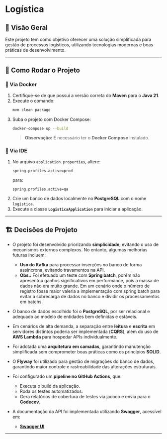 # Logística

## 📌 Visão Geral
Este projeto tem como objetivo oferecer uma solução simplificada para gestão de processos logísticos, utilizando tecnologias modernas e boas práticas de desenvolvimento.

---

## 🚀 Como Rodar o Projeto

### 🔹 Via Docker
1. Certifique-se de que possui a versão correta do **Maven** para o **Java 21**.
2. Execute o comando:
   ```sh
   mvn clean package
   ```
3. Suba o projeto com Docker Compose:
   ```sh
   docker-compose up --build
   ```
   > **Observação:** É necessário ter o **Docker Compose** instalado.

### 🔹 Via IDE
1. No arquivo `application.properties`, altere:
   ```properties
   spring.profiles.active=prod
   ```
   para:
   ```properties
   spring.profiles.active=qa
   ```
2. Crie um banco de dados localmente no **PostgreSQL** com o nome `logistica`.
3. Execute a classe **`LogisticaApplication`** para iniciar a aplicação.

---

## 🏗️ Decisões de Projeto

- O projeto foi desenvolvido priorizando **simplicidade**, evitando o uso de mecanismos externos complexos. No entanto, algumas melhorias futuras incluem:
    - **Uso do Kafka** para processar inserções no banco de forma assíncrona, evitando travamentos na API.
    - **Obs.:** Foi efetuado um teste com **Spring batch**, porém não apresentou ganhos significativos em performance, pois a massa de dados não era muito grande. Em um cenário onde o número de registro fosse maior valeria a implementação com spring batch para evitar a sobrecarga de dados no banco e dividir os processamentos em batchs.
- O banco de dados escolhido foi o **PostgreSQL**, por ser relacional e adequado ao modelo de entidades bem definidas e estáveis.

- Em cenários de alta demanda, a separação entre **leitura** e **escrita** em servidores distintos poderia ser implementada (**CQRS**), além do uso de **AWS Lambda** para hospedar APIs individualmente.

- Foi adotada uma **arquitetura em camadas**, garantindo manutenção simplificada sem comprometer boas práticas como os princípios **SOLID**.

- O **Flyway** foi utilizado para gestão de migrações do banco de dados, garantindo maior controle e rastreabilidade das alterações estruturais.

- Foi configurado um **pipeline no GitHub Actions**, que:
    - Executa o build da aplicação.
    - Roda os testes automatizados.
    - Gera relatórios de cobertura de testes via jacoco e envia para o **Codecov**.

- A documentação da API foi implementada utilizando **Swagger**, acessível em:
    - **[Swagger UI](http://localhost:8080/swagger-ui/index.html)**

---